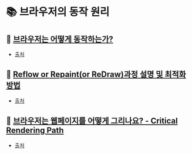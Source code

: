 # 📚 브라우저의 동작 원리

## 🤔 [브라우저는 어떻게 동작하는가?](/docs/web/브라우저의%20동작%20원리/critical_rendering_path)
- [출처](https://d2.naver.com/helloworld/59361)

## 🤔 [Reflow or Repaint(or ReDraw)과정 설명 및 최적화 방법](/docs/web/브라우저의%20동작%20원리/reflow_repaint)
- [출처](https://webclub.tistory.com/346)

## 🤔 [브라우저는 웹페이지를 어떻게 그리나요? - Critical Rendering Path](/docs/web/브라우저의%20동작%20원리/브라우저는_어떻게_동작하는가)
- [출처](https://m.post.naver.com/viewer/postView.nhn?volumeNo=8431285&memberNo=34176766)
